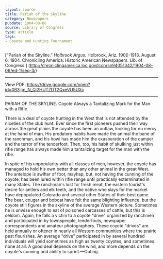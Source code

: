 ```yaml
---
layout: source
title: Pariah of the Skyline
category: Newspapers
pubdate: 1904-08-06
source: Library of Congress
type: article
tags:
- Coyote and Hunting Tournament 
---
```

[“Pariah of the Skyline.” *Holbrook Argus.* Holbrook, Ariz. 1900-1913. August 6, 1904. Chronicling America: Historic American Newspapers. Lib. of Congress.] (http://chroniclingamerica.loc.gov/lccn/sn94051342/1904-08-06/ed-1/seq-3/)

***
View PDF: https://drive.google.com/open?id=0B3jjm_N_Qi2HUTZDT2QxeVU5UXc
***
PARIAH OF THE SKYLINE.
Coyote Always a Tantalizing Mark for the Man with a Rifle.

There is a deal of coyote hunting in the West that is not attended by the niceties of the club hunt. Ever since the first pioneers pushed their way across the great plains the coyote has been an outlaw, looking for no mercy at the hand of man. His predatory habits have made the animal the bane of the ranchman, and his howl has made him the exasperation of the camper and the terror of the tenderfoot. Then, too, his habit of skulking just within rifle range has always made him a tantalizing target for the man with the rifle.

In spite of his unpopularity with all classes of men, however, the coyote has managed to hold his own better than any other animal in the great West. The antelope is swifter of foot, mayhap, but, not having the cunning of the coyote, has been lured within rifle range until practically exterminated in many States. The ranchman's lust for fresh meat, the eastern tourist's desire for antlers and elk teeth, and the native who slays for the market have depopulated Colorado and several other States of their best game. The bear, cougar and bobcat have felt the same blighting influence, but the coyote still figures in the skyline of the average Western picture. Sometimes he is unwise enough to eat of poisoned carcasses of cattle, but this is seldom. Again, he falls a victim to a coyote "drive" organized by ranchmen and participated in by townspeople, tenderfoots, newspaper correspondents and amateur photographers. These coyote "drives" are held annually or oftener in nearly all Western communities where the prairie pest flourishes. An average "drive" participated in by several hundred individuals will yield sometimes as high as twenty coyotes, and sometimes none at all. A good deal depends on the wind, and more depends on the coyote's cunning and ability to sprint.—Outing.
